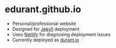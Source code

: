 # edurant.github.io

* Personal/professional website
* Designed for [Jekyll](https://jekyllrb.com) deployment
* Uses [Netlify](https://www.netlify.com) for diagnosing deployment issues
* Currently deployed as [durant.io](https://durant.io/)
